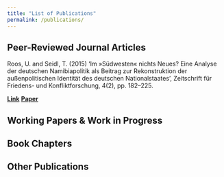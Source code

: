 ```yaml
---
title: "List of Publications"
permalink: /publications/
---
```



## Peer-Reviewed Journal Articles

Roos, U. and Seidl, T. (2015) ‘Im »Südwesten« nichts Neues? Eine Analyse der deutschen Namibiapolitik als Beitrag zur Rekonstruktion der außenpolitischen Identität des deutschen Nationalstaates’, Zeitschrift für Friedens- und Konfliktforschung, 4(2), pp. 182–225.

[**Link**](https://www.nomos-elibrary.de/10.5771/2192-1741-2015-2-182/im-suedwesten-nichts-neues-eine-analyse-der-deutschen-namibiapolitik-als-beitrag-zur-rekonstruktion-der-aussenpolitischen-identitaet-des-deutschen-nationalstaates-volume-4-2015-issue-2?page=1)   [**Paper**]()

## Working Papers & Work in Progress



## Book Chapters



## Other Publications

